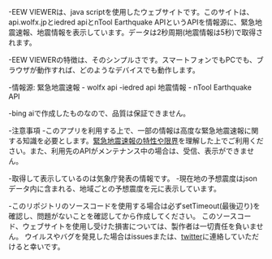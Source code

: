 -EEW VIEWERは、java scriptを使用したウェブサイトです。このサイトは、api.wolfx.jpとiedred apiとnTool Earthquake APIというAPIを情報源に、緊急地震速報、地震情報を表示しています。データは2秒周期(地震情報は5秒)で取得されます。

-EEW VIEWERの特徴は、そのシンプルさです。スマートフォンでもPCでも、ブラウザが動作すれば、どのようなデバイスでも動作します。

-情報源: 緊急地震速報 - wolfx api -iedred api 地震情報 - nTool Earthquake API

-bing aiで作成したものなので、品質は保証できません。

-注意事項 
-このアプリを利用する上で、一部の情報は高度な緊急地震速報に関する知識を必要とします。[緊急地震速報の特性や限界](https://www.data.jma.go.jp/eew/data/nc/shikumi/tokusei.html#1)を理解した上でご利用ください。また、利用先のAPIがメンテナンス中の場合は、受信、表示ができません。

-取得して表示しているのは気象庁発表の情報です。
-現在地の予想震度はjsonデータ内に含まれる、地域ごとの予想震度を元に表示しています。

-このリポジトリのソースコードを使用する場合は必ずsetTimeout(最後辺り)を確認し、問題がないことを確認してから作成してください。
このソースコード、ウェブサイトを使用し受けた損害については、製作者は一切責任を負いません。
ウイルスやバグを発見した場合はissuesまたは、[twitter](https://twitter.com/rblxandmc)に連絡していただけると幸いです。
